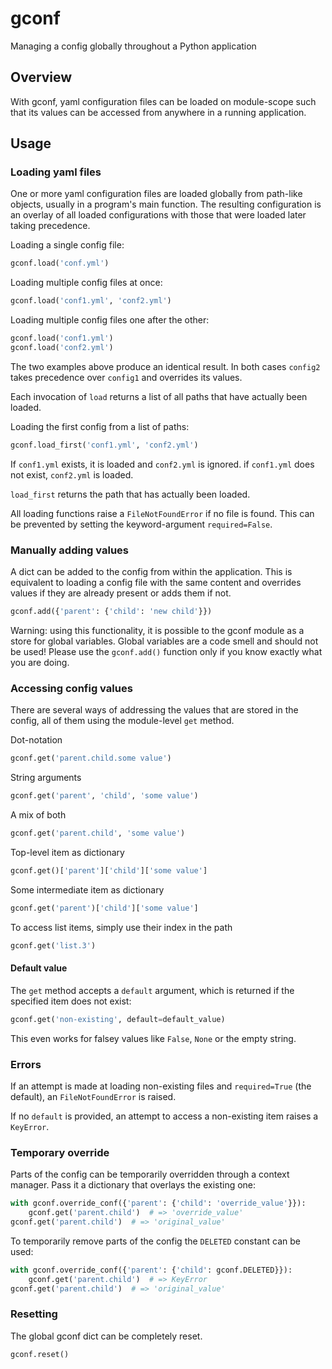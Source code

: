 # gconf

Managing a config globally throughout a Python application

## Overview

With gconf, yaml configuration files can be loaded on module-scope
such that its values can be accessed from anywhere in a running application.

## Usage

### Loading yaml files

One or more yaml configuration files are loaded globally from path-like objects,
usually in a program's main function.
The resulting configuration is an overlay of all loaded configurations
with those that were loaded later taking precedence.

Loading a single config file:
```python
gconf.load('conf.yml')
```

Loading multiple config files at once:
```python
gconf.load('conf1.yml', 'conf2.yml')
```

Loading multiple config files one after the other:
```python
gconf.load('conf1.yml')
gconf.load('conf2.yml')
```

The two examples above produce an identical result.
In both cases `config2` takes precedence over `config1` and overrides its values.

Each invocation of `load` returns a list of all paths that have actually been loaded.

Loading the first config from a list of paths:
```python
gconf.load_first('conf1.yml', 'conf2.yml')
```

If `conf1.yml` exists, it is loaded and `conf2.yml` is ignored.
if `conf1.yml` does not exist, `conf2.yml` is loaded.

`load_first` returns the path that has actually been loaded.

All loading functions raise a `FileNotFoundError` if no file is found.
This can be prevented by setting the keyword-argument `required=False`.


### Manually adding values

A dict can be added to the config from within the application.
This is equivalent to loading a config file with the same content
and overrides values if they are already present or adds them if not.

```python
gconf.add({'parent': {'child': 'new child'}})
```

Warning: using this functionality, it is possible to the gconf module as a store for global variables.
Global variables are a code smell and should not be used!
Please use the `gconf.add()` function only if you know exactly what you are doing.


### Accessing config values

There are several ways of addressing the values that are stored in the config,
all of them using the module-level `get` method.

Dot-notation
```python
gconf.get('parent.child.some value')
```

String arguments
```python
gconf.get('parent', 'child', 'some value')
```

A mix of both
```python
gconf.get('parent.child', 'some value')
```

Top-level item as dictionary
```python
gconf.get()['parent']['child']['some value']
```

Some intermediate item as dictionary
```python
gconf.get('parent')['child']['some value']
```

To access list items, simply use their index in the path
```python
gconf.get('list.3')
```

#### Default value

The `get` method accepts a `default` argument, which is returned
if the specified item does not exist:
```python
gconf.get('non-existing', default=default_value)
```
This even works for falsey values like `False`, `None` or the empty string.

### Errors

If an attempt is made at loading non-existing files and `required=True` (the default), an `FileNotFoundError` is raised.

If no `default` is provided, an attempt to access a non-existing item raises a `KeyError`.

### Temporary override

Parts of the config can be temporarily overridden through a context manager.
Pass it a dictionary that overlays the existing one:
```python
with gconf.override_conf({'parent': {'child': 'override_value'}}):
    gconf.get('parent.child')  # => 'override_value'
gconf.get('parent.child')  # => 'original_value'
```

To temporarily remove parts of the config the `DELETED` constant can be used:
```python
with gconf.override_conf({'parent': {'child': gconf.DELETED}}):
    gconf.get('parent.child')  # => KeyError
gconf.get('parent.child')  # => 'original_value'
```

### Resetting

The global gconf dict can be completely reset.

```python
gconf.reset()
```